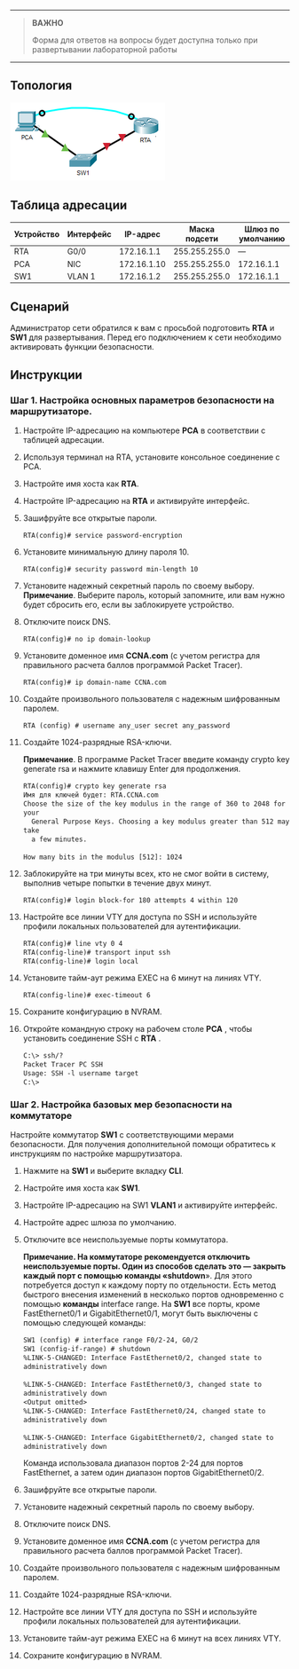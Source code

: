 
---

> **ВАЖНО**
> 
> Форма для ответов на вопросы будет доступна только при развертывании лабораторной работы 

---

## Топология

![](./assets/topology.png)

## Таблица адресации

| Устройство | Интерфейс | IP-адрес    | Маска подсети | Шлюз по умолчанию |
|------------|-----------|-------------|---------------|-------------------|
| RTA        | G0/0      | 172.16.1.1  | 255.255.255.0 | —                 |
| PCA        | NIC       | 172.16.1.10 | 255.255.255.0 | 172.16.1.1        |
| SW1        | VLAN 1    | 172.16.1.2  | 255.255.255.0 | 172.16.1.1        |

## Сценарий

Администратор сети обратился к вам с просьбой подготовить **RTA** и **SW1** для развертывания. Перед его подключением к сети необходимо активировать функции безопасности.

## Инструкции

### Шаг 1. Настройка основных параметров безопасности на маршрутизаторе.

1.  Настройте IP-адресацию на компьютере **PCA** в соответствии с таблицей адресации.

2.  Используя терминал на RTA, установите консольное соединение с PCA.

3.  Настройте имя хоста как **RTA**.

4.  Настройте IP-адресацию на **RTA** и активируйте интерфейс.

5.  Зашифруйте все открытые пароли.

    ```
    RTA(config)# service password-encryption
    ```

6.  Установите минимальную длину пароля 10.

    ```
    RTA(config)# security password min-length 10
    ```

7.  Установите надежный секретный пароль по своему выбору. **Примечание**. Выберите пароль, который запомните, или вам нужно будет сбросить его, если вы заблокируете устройство.

8.  Отключите поиск DNS.

    ```
    RTA(config)# no ip domain-lookup
    ```

9.  Установите доменное имя **CCNA.com** (с учетом регистра для правильного расчета баллов программой Packet Тracer).

    ```
    RTA(config)# ip domain-name CCNA.com
    ```

10. Создайте произвольного пользователя с надежным шифрованным паролем.

    ```
    RTA (config) # username any_user secret any_password 
    ```

11. Создайте 1024-разрядные RSA-ключи.

    **Примечание**. В программе Packet Tracer введите команду crypto key generate rsa и нажмите клавишу Enter для продолжения.

    ```
    RTA(config)# crypto key generate rsa
    Имя для ключей будет: RTA.CCNA.com
    Choose the size of the key modulus in the range of 360 to 2048 for your
      General Purpose Keys. Choosing a key modulus greater than 512 may take
      a few minutes.

    How many bits in the modulus [512]: 1024
    ```

12. Заблокируйте на три минуты всех, кто не смог войти в систему, выполнив четыре попытки в течение двух минут.

    ```
    RTA(config)# login block-for 180 attempts 4 within 120
    ```

13. Настройте все линии VTY для доступа по SSH и используйте профили локальных пользователей для аутентификации.

    ```
    RTA(config)# line vty 0 4
    RTA(config-line)# transport input ssh
    RTA(config-line)# login local
    ```

14. Установите тайм-аут режима EXEC на 6 минут на линиях VTY.

    ```
    RTA(config-line)# exec-timeout 6
    ```

15. Сохраните конфигурацию в NVRAM.

16. Откройте командную строку на рабочем столе **PCA** , чтобы установить соединение SSH с **RTA** .

    ```
    C:\> ssh/?
    Packet Tracer PC SSH
    Usage: SSH -l username target
    C:\>
    ```

### Шаг 2. Настройка базовых мер безопасности на коммутаторе

Настройте коммутатор **SW1** с соответствующими мерами безопасности. Для получения дополнительной помощи обратитесь к инструкциям по настройке маршрутизатора.

1.  Нажмите на **SW1** и выберите вкладку **CLI**.

2.  Настройте имя хоста как **SW1**.

3.  Настройте IP-адресацию на SW1 **VLAN1** и активируйте интерфейс.

4.  Настройте адрес шлюза по умолчанию.

5.  Отключите все неиспользуемые порты коммутатора.

    **Примечание. На коммутаторе рекомендуется отключить неиспользуемые порты. Один из способов сделать это — закрыть каждый порт с помощью команды «shutdown**». Для этого потребуется доступ к каждому порту по отдельности. Есть метод быстрого внесения изменений в несколько портов одновременно с помощью **команды** interface range. На **SW1** все порты, кроме FastEthernet0/1 и GigabitEthernet0/1, могут быть выключены с помощью следующей команды:

    ```
    SW1 (config) # interface range F0/2-24, G0/2
    SW1 (config-if-range) # shutdown
    %LINK-5-CHANGED: Interface FastEthernet0/2, changed state to administratively down

    %LINK-5-CHANGED: Interface FastEthernet0/3, changed state to administratively down
    <Output omitted>
    %LINK-5-CHANGED: Interface FastEthernet0/24, changed state to administratively down

    %LINK-5-CHANGED: Interface GigabitEthernet0/2, changed state to administratively down
    ```

    Команда использовала диапазон портов 2-24 для портов FastEthernet, а затем один диапазон портов GigabitEthernet0/2.

6.  Зашифруйте все открытые пароли.

7.  Установите надежный секретный пароль по своему выбору.

8.  Отключите поиск DNS.

9.  Установите доменное имя **CCNA.com** (с учетом регистра для правильного расчета баллов программой Packet Тracer).

10. Создайте произвольного пользователя с надежным шифрованным паролем.

11. Создайте 1024-разрядные RSA-ключи.

12. Настройте все линии VTY для доступа по SSH и используйте профили локальных пользователей для аутентификации.

13. Установите тайм-аут режима EXEC на 6 минут на всех линиях VTY.

14. Сохраните конфигурацию в NVRAM.

<!-- [Скачать файл Packet Tracer для локального запуска](./assets/16.4.6-lab.pka) -->

